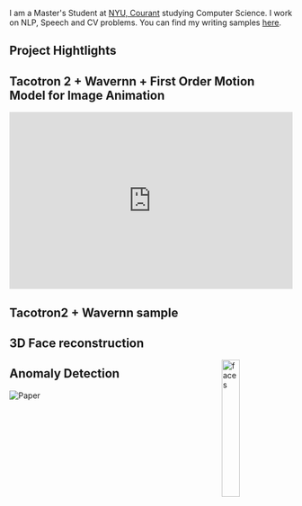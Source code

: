 
I am a Master's Student at [NYU, Courant](https://www.courant.nyu.edu/) studying Computer Science. I work on NLP, Speech and CV problems. You can find my writing samples [here](https://scholar.google.com/citations?user=YgWXXZcAAAAJ&hl=en). 

## Project Hightlights

## Tacotron 2 + Wavernn + First Order Motion Model for Image Animation
<iframe width="100%" height="315" src="https://www.youtube.com/embed/5HQAaUHMpzc" frameborder="0" allow="accelerometer; autoplay; clipboard-write; encrypted-media; gyroscope; picture-in-picture" allowfullscreen></iframe>

## Tacotron2 + Wavernn sample



## 3D Face reconstruction
<img style="float: right; width: 25%; height: 25%; padding-left: 15px" src="https://github.com/alchemi5t/alchemi5t.github.io/blob/main/faces.png" alt="faces"/>

## Anomaly Detection

![Paper](https://openreview.net/forum?id=vvLWTXkJ2Zv)



